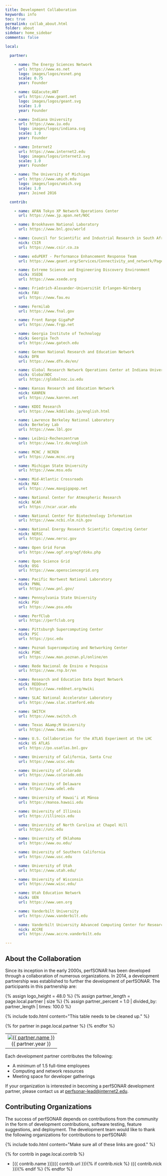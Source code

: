 ```yaml
---
title: Development Collaboration
keywords: info
toc: true
permalink: collab_about.html
folder: about
sidebar: home_sidebar
comments: false

local:

  partner:

    - name: The Energy Sciences Network
      url: https://www.es.net
      logo: images/logos/esnet.png
      scale: 0.75
      year: Founder

    - name: G&Eacute;ANT
      url: https://www.geant.net
      logo: images/logos/geant.svg
      scale: 1.0
      year: Founder

    - name: Indiana University
      url: https://www.iu.edu
      logo: images/logos/indiana.svg
      scale: 1.0
      year: Founder

    - name: Internet2
      url: https://www.internet2.edu
      logo: images/logos/internet2.svg
      scale: 1.0
      year: Founder

    - name: The University of Michigan
      url: https://www.umich.edu
      logo: images/logos/umich.svg
      scale: 1.0
      year: Joined 2016

  contrib:

    - name: APAN Tokyo XP Network Operations Center
      url: https://www.jp.apan.net/NOC

    - name: Brookhaven National Laboratory
      url: https://www.bnl.gov/world

    - name: Council for Scientific and Industrial Research in South Africa
      nick: CSIR
      url: https://www.csir.co.za

    - name: eduPERT - Performance Enhancement Response Team
      url: https://www.geant.org/Services/Connectivity_and_network/Pages/eduPERT.aspx

    - name: Extreme Science and Engineering Discovery Environment
      nick: XSEDE
      url: https://www.xsede.org

    - name: Friedrich-Alexander-Universität Erlangen-Nürnberg
      nick: FAU
      url: https://www.fau.eu

    - name: Fermilab
      url: https://www.fnal.gov

    - name: Front Range GigaPoP
      url: https://www.frgp.net

    - name: Georgia Institute of Technology
      nick: Georgia Tech
      url: https://www.gatech.edu

    - name: German National Research and Education Network
      nick: DFN
      url: https://www.dfn.de/en/

    - name: Global Research Network Operations Center at Indiana University
      nick: GlobalNOC
      url: https://globalnoc.iu.edu

    - name: Kansas Research and Education Network
      nick: KANREN
      url: https://www.kanren.net

    - name: KDDI Research
      url: https://www.kddilabs.jp/english.html

    - name: Lawrence Berkeley National Laboratory
      nick: Berkeley Lab
      url: https://www.lbl.gov

    - name: Leibniz-Rechenzentrum
      url: https://www.lrz.de/english

    - name: MCNC / NCREN
      url: https://www.mcnc.org

    - name: Michigan State University
      url: https://www.msu.edu

    - name: Mid-Atlantic Crossroads
      nick: MAX
      url: https://www.maxgigapop.net

    - name: National Center for Atmospheric Research
      nick: NCAR
      url: https://ncar.ucar.edu

    - name: National Center for Biotechnology Information
      url: https://www.ncbi.nlm.nih.gov

    - name: National Energy Research Scientific Computing Center
      nick: NERSC
      url: https://www.nersc.gov

    - name: Open Grid Forum
      url: https://www.ogf.org/ogf/doku.php

    - name: Open Science Grid
      nick: OSG
      url: https://www.opensciencegrid.org

    - name: Pacific Nortwest National Laboratory
      nick: PNNL
      url: https://www.pnl.gov/

    - name: Pennsylvania State University
      nick: PSU
      url: https://www.psu.edu

    - name: PerfClub
      url: https://perfclub.org

    - name: Pittsburgh Supercomputing Center
      nick: PSC
      url: https://psc.edu

    - name: Poznań Supercomputing and Networking Center
      nick: PSNC
      url: https://www.man.poznan.pl/online/en

    - name: Rede Nacional de Ensino e Pesquisa
      url: https://www.rnp.br/en

    - name: Research and Education Data Depot Network
      nick: REDDnet
      url: https://www.reddnet.org/mwiki

    - name: SLAC National Accelerator Laboratory
      url: https://www.slac.stanford.edu

    - name: SWITCH
      url: https://www.switch.ch

    - name: Texas A&amp;M University
      url: https://www.tamu.edu

    - name: U.S. Collaboration for the ATLAS Experiment at the LHC
      nick: US ATLAS
      url: https://po.usatlas.bnl.gov

    - name: University of California, Santa Cruz
      url: https://www.ucsc.edu

    - name: University of Colorado
      url: https://www.colorado.edu

    - name: University of Delaware
      url: https://www.udel.edu

    - name: University of Hawaiʻi at Mānoa
      url: https://manoa.hawaii.edu

    - name: University of Illinois
      url: https://illinois.edu

    - name: University of North Carolina at Chapel Hill
      url: https://unc.edu

    - name: University of Oklahoma
      url: https://www.ou.edu/

    - name: University of Southern California
      url: https://www.usc.edu

    - name: University of Utah
      url: https://www.utah.edu/

    - name: University of Wisconsin
      url: https://www.wisc.edu/

    - name: Utah Education Network
      nick: UEN
      url: https://www.uen.org

    - name: Vanderbilt University
      url: https://www.vanderbilt.edu

    - name: Vanderbilt University Advanced Computing Center for Research and Education
      nick: ACCRE
      url: https://www.accre.vanderbilt.edu

---
```



## About the Collaboration

Since its inception in the early 2000s, perfSONAR has been developed
through a collaboration of numerous organizations.  In 2014, a
development partnership was established to further the development of
perfSONAR.  The participants in this partnership are:

{% assign logo_height = 48.0 %}
{% assign partner_length = page.local.partner | size %}
{% assign partner_percent = 1.0 | divided_by: partner_length | times: 100.0 %}

{% include todo.html content="This table needs to be cleaned up." %}
<table align="center" width="100%">
  <tr>
{% for partner in page.local.partner %}
    <td width="{{ partner_percent }}%" style="align:center; vertical-align:bottom;">
      <center><a href="{{ partner.url }}" target="_blank"><img src="{{ partner.logo }}" alt="{{ partner.name }}" style="height: {{ logo_height | times: partner.scale }}pt;" /></a><br/>{{ partner.year }}</center>
    </td>
{% endfor %}
  </tr>
</table>

Each development partner contributes the following:

 * A minimum of 1.5 full-time employees
 * Computing and network resources
 * Meeting space for developer gatherings

If your organization is interested in becoming a perfSONAR development
partner, please contact us at
[perfsonar-lead@internet2.edu](mailto:perfsonar-lead@internet2.edu).



## Contributing Organizations

The success of perfSONAR depends on contributions from the community
in the form of development contributions, software testing, feature
suggestions, and deployment.  The development team would like to thank
the following organizations for contributions to perfSONAR:

{% include todo.html content="Make sure all of these links are good." %}

{% for contrib in page.local.contrib %}
 * [{{ contrib.name }}]({{ contrib.url }}){% if contrib.nick %} ({{ contrib.nick }}){% endif %}
{% endfor %}
